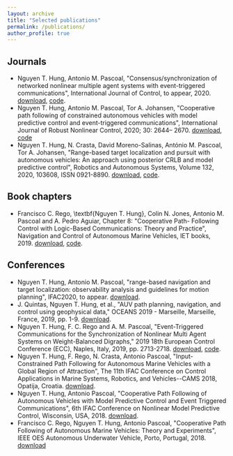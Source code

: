 ```yaml
---
layout: archive
title: "Selected publications"
permalink: /publications/
author_profile: true
---
```


## Journals
-  Nguyen T. Hung, Antonio M. Pascoal, "Consensus/synchronization of networked nonlinear
multiple agent systems with event-triggered communications", International Journal of Control, to appear, 2020. [download](https://www.dropbox.com/s/sg4yg9zde0t98lk/IJCmainwithauthor_revised.pdf?dl=0), [code]().
- Nguyen T. Hung, Antonio M. Pascoal, Tor A. Johansen, "Cooperative path following of constrained autonomous vehicles with model predictive control and event-triggered communications",
International Journal of Robust Nonlinear Control, 2020; 30: 2644– 2670. [download](https://onlinelibrary.wiley.com/doi/abs/10.1002/rnc.4896), [code]()
- Nguyen T. Hung, N. Crasta, David Moreno-Salinas, António M. Pascoal, Tor A. Johansen,
"Range-based target localization and pursuit with autonomous vehicles: An approach using
posterior CRLB and model predictive control", Robotics and Autonomous Systems, Volume 132,
2020, 103608, ISSN 0921-8890. [download](https://www.sciencedirect.com/science/article/abs/pii/S0921889020304486), [code]().

## Book chapters
- Francisco C. Rego, \textbf{Nguyen T. Hung}, Colin N. Jones, Antonio
	   M. Pascoal and A. Pedro Aguiar, Chapter 8: "Cooperative Path-
	   Following Control with Logic-Based Communications: Theory and
	   Practice", Navigation and Control of Autonomous Marine Vehicles,
	   IET books, 2019. [download](https://digital-library.theiet.org/content/books/10.1049/pbtr011e_ch8), [code](). 

## Conferences
- Nguyen T. Hung, Antonio M. Pascoal, "range-based navigation and target localization: observability analysis and guidelines for motion planning", IFAC2020, to appear. [download](https://www.dropbox.com/s/90u31vku7omcrbc/IFAC2020.pdf?dl=0).
- J. Quintas, Nguyen T. Hung, et al., "AUV path planning, navigation, and control using geophysical data," OCEANS 2019 - Marseille, Marseille, France, 2019, pp. 1-9. [download](https://doi.org/10.1109/OCEANSE.2019.8867535).
- Nguyen T. Hung, F. C. Rego and A. M. Pascoal, "Event-Triggered Communications for the Synchronization of Nonlinear Multi Agent Systems on Weight-Balanced Digraphs," 2019 18th European Control Conference (ECC), Naples, Italy, 2019, pp. 2713-2718. [download](https://doi.org/10.23919/ECC.2019.8796277), [code]().
- Nguyen T. Hung, F. Rego, N. Crasta, Antonio Pascoal, "Input-Constrained Path Following for Autonomous Marine
	   Vehicles with a Global Region of Attraction", The 11th IFAC
	   Conference on Control Applications in Marine Systems, Robotics,
	   and Vehicles--CAMS 2018, Opatija, Croatia. [download](https://www.sciencedirect.com/science/article/pii/S2405896318321888).
- Nguyen T. Hung, Antonio Pascoal, "Cooperative Path
	   Following of Autonomous Vehicles with Model Predictive Control
	   and Event Triggered Communications", 6th IFAC Conference on
	   Nonlinear Model Predictive Control, Wisconsin, USA, 2018. [download](https://www.sciencedirect.com/science/article/pii/S2405896318326855).     
- Francisco C. Rego, Nguyen T. Hung, Antonio Pascoal, "Cooperative Path
	   Following of Autonomous Marine Vehicles: Theory and
	   Experiments", IEEE OES Autonomous Underwater Vehicle, Porto, Portugal, 2018. [download](https://doi.org/10.1109/AUV.2018.8729809)     


